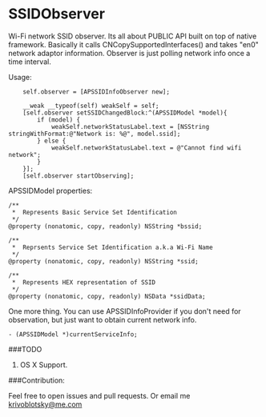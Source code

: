 # SSIDObserver

Wi-Fi network SSID observer. 
Its all about PUBLIC API built on top of <SystemConfiguration> native framework. Basically it calls CNCopySupportedInterfaces() and takes "en0" network adaptor information. Observer is just polling network info once a time interval.

Usage:
```objc
    self.observer = [APSSIDInfoObserver new];

    __weak __typeof(self) weakSelf = self;
    [self.observer setSSIDChangedBlock:^(APSSIDModel *model){
        if (model) {
            weakSelf.networkStatusLabel.text = [NSString stringWithFormat:@"Network is: %@", model.ssid];
        } else {
            weakSelf.networkStatusLabel.text = @"Cannot find wifi network";
        }
    }];
    [self.observer startObserving];
```

APSSIDModel properties:

```objc
/**
 *  Represents Basic Service Set Identification
 */
@property (nonatomic, copy, readonly) NSString *bssid;

/**
 *  Reprsents Service Set Identification a.k.a Wi-Fi Name
 */
@property (nonatomic, copy, readonly) NSString *ssid;

/**
 *  Represents HEX representation of SSID
 */
@property (nonatomic, copy, readonly) NSData *ssidData;
```

One more thing. You can use APSSIDInfoProvider if you don't need for observation, but just want to obtain current network info.

```objc
- (APSSIDModel *)currentServiceInfo;
```

###TODO

1. OS X Support.

###Contribution:

Feel free to open issues and pull requests. Or email me krivoblotsky@me.com
